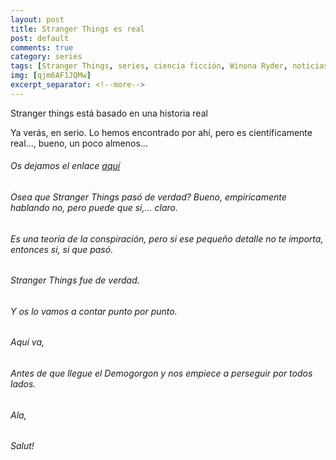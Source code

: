 ```yaml
---
layout: post
title: Stranger Things es real
post: default
comments: true
category: series
tags: [Stranger Things, series, ciencia ficción, Winona Ryder, noticias]
img: [qjm6AF1JQMw]
excerpt_separator: <!--more-->
---
```


Stranger things está basado en una historia real

Ya verás, en serio. Lo hemos encontrado por ahí, pero es científicamente real..., bueno, un poco almenos...

<!--more-->


###### Os dejamos el enlace [aquí](https://www.bluebbva.com/2017/12/no-no-has-leido-mal-stranger-things-esta-inspirada-en-una-historia-real.asp?utm_source=xataka&utm_medium=referral&utm_campaign=recommended_post)

###### Osea que Stranger Things pasó de verdad? Bueno, empíricamente hablando no, pero puede que si,... claro.

###### Es una teoría de la conspiración, pero si ese pequeño detalle no te importa, entonces si, si que pasó.

###### Stranger Things fue de verdad.

###### Y os lo vamos a contar punto por punto.

###### Aquí va,

###### Antes de que llegue el Demogorgon y nos empiece a perseguir por todos lados.

###### Ala,

###### Salut!